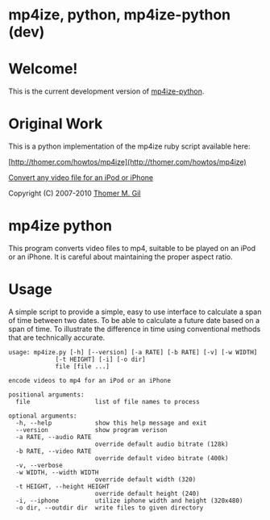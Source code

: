 # mp4ize, python, mp4ize-python (dev)

Welcome!
====================
This is the current development version of [mp4ize-python](http://github.com/anchepiece/mp4ize-python/).

Original Work
====================
This is a python implementation of the mp4ize ruby script available here:

[http://thomer.com/howtos/mp4ize](http://thomer.com/howtos/mp4ize)

[Convert any video file for an iPod or iPhone](http://thomer.com/howtos/ipod_video.html)

Copyright (C) 2007-2010 [Thomer M. Gil](http://thomer.com/)


mp4ize python
====================
This program converts video files to mp4, suitable to be played on an iPod
or an iPhone. It is careful about maintaining the proper aspect ratio.

Usage
====================
A simple script to provide a simple, easy to use interface to calculate a span
of time between two dates.  To be able to calculate a future date based on a
span of time.  To illustrate the difference in time using conventional methods
that are technically accurate.

    usage: mp4ize.py [-h] [--version] [-a RATE] [-b RATE] [-v] [-w WIDTH]
                 [-t HEIGHT] [-i] [-o dir]
                 file [file ...]

    encode videos to mp4 for an iPod or an iPhone

    positional arguments:
      file                  list of file names to process

    optional arguments:
      -h, --help            show this help message and exit
      --version             show program verison
      -a RATE, --audio RATE
                            override default audio bitrate (128k)
      -b RATE, --video RATE
                            override default video bitrate (400k)
      -v, --verbose
      -w WIDTH, --width WIDTH
                            override default width (320)
      -t HEIGHT, --height HEIGHT
                            override default height (240)
      -i, --iphone          utilize iphone width and height (320x480)
      -o dir, --outdir dir  write files to given directory



